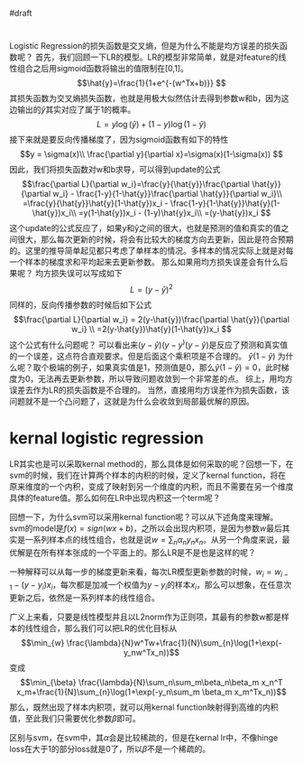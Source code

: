 #draft
#
Logistic Regression的损失函数是交叉熵，但是为什么不能是均方误差的损失函数呢？
首先，我们回顾一下LR的模型。LR的模型非常简单，就是对feature的线性组合之后用sigmoid函数将输出的值限制在[0,1]。
$$\hat{y}=\frac{1}{1+e^{-(w^Tx+b)}} $$
其损失函数为交叉熵损失函数，也就是用极大似然估计去得到参数w和b，因为这边输出的$\hat{y}$其实对应了属于1的概率。
$$L = y \log(\hat{y}) + (1-y)\log(1-\hat{y})  $$
接下来就是要反向传播梯度了，因为sigmoid函数有如下的特性
$$y = \sigma(x)\\ \frac{\partial y}{\partial x}=\sigma(x)(1-\sigma(x)) $$
因此，我们将损失函数对w和b求导，可以得到update的公式
$$\frac{\partial L}{\partial w_i}=\frac{y}{\hat{y}}\frac{\partial \hat{y}}{\partial w_i} - \frac{1-y}{1-\hat{y}}\frac{\partial \hat{y}}{\partial w_i}\\ =\frac{y}{\hat{y}}\hat{y}(1-\hat{y})x_i - \frac{1-y}{1-\hat{y}}\hat{y}(1-\hat{y})x_i\\ =y(1-\hat{y})x_i - (1-y)\hat{y}x_i\\ =(y-\hat{y})x_i $$
这个update的公式反应了，如果y和ŷ之间的很大，也就是预测的值和真实的值之间很大，那么每次更新的时候，将会有比较大的梯度方向去更新，因此是符合预期的。这里的推导简单起见都只考虑了单样本的情况。多样本的情况实际上就是对每一个样本的梯度求和平均起来去更新参数。
那么如果用均方损失误差会有什么后果呢？
均方损失误可以写成如下
$$L = (y-\hat{y})^2 $$
同样的，反向传播参数的时候后如下公式
$$\frac{\partial L}{\partial w_i} = 2(y-\hat{y})\frac{\partial \hat{y}}{\partial w_i} \\ =2(y-\hat{y})\hat{y}(1-\hat{y})x_i $$
这个公式有什么问题呢？
可以看出来$(y−ŷ )(y−y^)(y-\hat{y})$是反应了预测和真实值的一个误差，这点符合直观要求。但是后面这个乘积项是不合理的。
$\hat{y}(1-\hat{y})$
为什么呢？取个极端的例子，如果真实值是1，预测值是0，那么$ŷ (1−ŷ )=0$，此时梯度为0，无法再去更新参数，所以导致问题收敛到一个非常差的点。
综上，用均方误差去作为LR的损失函数是不合理的。
当然，直接用均方误差作为损失函数，该问题就不是一个凸问题了，这就是为什么会收敛到局部最优解的原因。

# kernal logistic regression
LR其实也是可以采取kernal method的，那么具体是如何采取的呢？回想一下，在svm的时候，我们在计算两个样本的内积的时候，定义了kernal function，将在原来维度的一个内积，变成了映射到另一个维度的内积，而且不需要在另一个维度具体的feature值。那么如何在LR中出现内积这一个term呢？

回想一下，为什么svm可以采用kernal function呢？可以从下述角度来理解。
svm的model是$f(x)=sign(wx+b)$，之所以会出现内积项，是因为参数$w$最后其实是一系列样本点的线性组合，也就是说$w=\sum_{n} \alpha_n y_n x_n$。从另一个角度来说，最优解是在所有样本张成的一个平面上的。那么LR是不是也是这样的呢？

一种解释可以从每一步的梯度更新来看，每次LR模型更新参数的时候，$w_i = w_{i-1} - (y-y_i)x_i$，每次都是加减一个权值为$y-y_i$的样本$x_i$，那么可以想象，在任意次更新之后，依然是一系列样本的线性组合。

广义上来看，只要是线性模型并且以L2norm作为正则项，其最有的参数w都是样本的线性组合，那么我们可以把LR的优化目标从
$$\min_{w} \frac{\lambda}{N}w^Tw+\frac{1}{N}\sum_{n}\log(1+\exp(-y_nw^Tx_n))$$变成
$$\min_{\beta} \frac{\lambda}{N}\sum_n\sum_m\beta_n\beta_m x_n^T x_m+\frac{1}{N}\sum_{n}\log(1+\exp(-y_n\sum_m \beta_m x_m^Tx_n))$$
那么，既然出现了样本内积项，就可以用kernal function映射得到高维的内积值，至此我们只需要优化参数$\beta$即可。

区别与svm，在svm中，其$\alpha$会是比较稀疏的，但是在kernal lr中，不像hinge loss在大于1的部分loss就是0了，所以$\beta$不是一个稀疏的。
